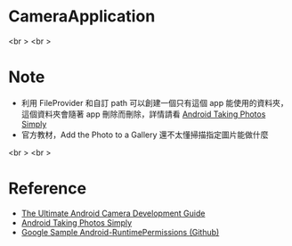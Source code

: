 # CameraApplication

<br \>
<br \>
# Note
* 利用 FileProvider 和自訂 path 可以創建一個只有這個 app 能使用的資料夾，這個資料夾會隨著 app 刪除而刪除，詳情請看 [Android Taking Photos Simply](https://developer.android.com/training/camera/photobasics.html)
* 官方教材，Add the Photo to a Gallery 還不太懂掃描指定圖片能做什麼


<br \>
<br \>
# Reference
* [The Ultimate Android Camera Development Guide](https://www.airpair.com/android/android-camera-development)
* [Android Taking Photos Simply](https://developer.android.com/training/camera/photobasics.html)
* [Google Sample Android-RuntimePermissions (Github)](https://github.com/googlesamples/android-RuntimePermissions)
